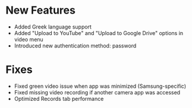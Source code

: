 <!-- 
FORMAT GUIDELINES:
- Use # for section headers (# New Features, # Fixes)
- Use bullet points with - for individual changes
- Comments like this won't be displayed in the app
-->

<!-- This is a comment -->

# New Features
- Added Greek language support
- Added "Upload to YouTube" and "Upload to Google Drive" options in video menu
- Introduced new authentication method: password

# Fixes
- Fixed green video issue when app was minimized (Samsung-specific)
- Fixed missing video recording if another camera app was accessed
- Optimized Records tab performance


